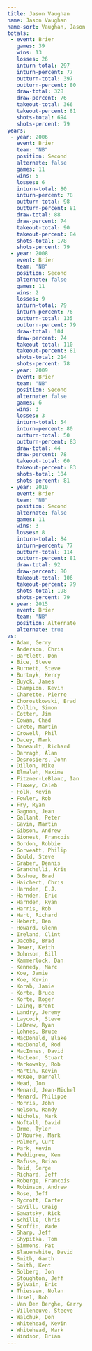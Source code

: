 ```yaml
---
title: Jason Vaughan
name: Jason Vaughan
name-sort: Vaughan, Jason
totals:
 - event: Brier
   games: 39
   wins: 13
   losses: 26
   inturn-total: 297
   inturn-percent: 77
   outturn-total: 397
   outturn-percent: 80
   draw-total: 328
   draw-percent: 76
   takeout-total: 366
   takeout-percent: 81
   shots-total: 694
   shots-percent: 79
years:
 - year: 2006
   event: Brier
   team: "NB"
   position: Second
   alternate: false
   games: 11
   wins: 5
   losses: 6
   inturn-total: 80
   inturn-percent: 78
   outturn-total: 98
   outturn-percent: 81
   draw-total: 88
   draw-percent: 74
   takeout-total: 90
   takeout-percent: 84
   shots-total: 178
   shots-percent: 79
 - year: 2008
   event: Brier
   team: "NB"
   position: Second
   alternate: false
   games: 11
   wins: 2
   losses: 9
   inturn-total: 79
   inturn-percent: 76
   outturn-total: 135
   outturn-percent: 79
   draw-total: 104
   draw-percent: 74
   takeout-total: 110
   takeout-percent: 81
   shots-total: 214
   shots-percent: 78
 - year: 2009
   event: Brier
   team: "NB"
   position: Second
   alternate: false
   games: 6
   wins: 3
   losses: 3
   inturn-total: 54
   inturn-percent: 80
   outturn-total: 50
   outturn-percent: 83
   draw-total: 44
   draw-percent: 78
   takeout-total: 60
   takeout-percent: 83
   shots-total: 104
   shots-percent: 81
 - year: 2010
   event: Brier
   team: "NB"
   position: Second
   alternate: false
   games: 11
   wins: 3
   losses: 8
   inturn-total: 84
   inturn-percent: 77
   outturn-total: 114
   outturn-percent: 81
   draw-total: 92
   draw-percent: 80
   takeout-total: 106
   takeout-percent: 79
   shots-total: 198
   shots-percent: 79
 - year: 2015
   event: Brier
   team: "NB"
   position: Alternate
   alternate: true
vs:
 - Adam, Gerry
 - Anderson, Chris
 - Bartlett, Don
 - Bice, Steve
 - Burnett, Steve
 - Burtnyk, Kerry
 - Buyck, James
 - Champion, Kevin
 - Charette, Pierre
 - Chorostkowski, Brad
 - Collin, Simon
 - Cotter, Jim
 - Cowan, Chad
 - Crete, Martin
 - Crowell, Phil
 - Dacey, Mark
 - Daneault, Richard
 - Darragh, Alan
 - Desrosiers, John
 - Dillon, Mike
 - Elmaleh, Maxime
 - Fitzner-LeBlanc, Ian
 - Flaxey, Caleb
 - Folk, Kevin
 - Fowler, Rob
 - Fry, Ryan
 - Gagnon, Jean
 - Gallant, Peter
 - Gavin, Martin
 - Gibson, Andrew
 - Gionest, Francois
 - Gordon, Robbie
 - Gorveatt, Philip
 - Gould, Steve
 - Graber, Dennis
 - Granchelli, Kris
 - Gushue, Brad
 - Haichert, Chris
 - Harnden, E.J.
 - Harnden, Eric
 - Harnden, Ryan
 - Harris, Rob
 - Hart, Richard
 - Hebert, Ben
 - Howard, Glenn
 - Ireland, Clint
 - Jacobs, Brad
 - Jewer, Keith
 - Johnson, Bill
 - Kammerlock, Dan
 - Kennedy, Marc
 - Koe, Jamie
 - Koe, Kevin
 - Korab, Jamie
 - Korte, Bruce
 - Korte, Roger
 - Laing, Brent
 - Landry, Jeremy
 - Laycock, Steve
 - LeDrew, Ryan
 - Lohnes, Bruce
 - MacDonald, Blake
 - MacDonald, Rod
 - MacInnes, David
 - MacLean, Stuart
 - Markowsky, Rob
 - Martin, Kevin
 - McKee, Darrell
 - Mead, Jon
 - Menard, Jean-Michel
 - Menard, Philippe
 - Morris, John
 - Nelson, Randy
 - Nichols, Mark
 - Noftall, David
 - Orme, Tyler
 - O'Rourke, Mark
 - Palmer, Curt
 - Park, Kevin
 - Peddigrew, Ken
 - Rafuse, Brian
 - Reid, Serge
 - Richard, Jeff
 - Roberge, Francois
 - Robinson, Andrew
 - Rose, Jeff
 - Rycroft, Carter
 - Savill, Craig
 - Sawatsky, Rick
 - Schille, Chris
 - Scoffin, Wade
 - Sharp, Jeff
 - Shypitka, Tom
 - Simmons, Pat
 - Slauenwhite, David
 - Smith, Garth
 - Smith, Kent
 - Solberg, Jon
 - Stoughton, Jeff
 - Sylvain, Eric
 - Thiessen, Nolan
 - Ursel, Bob
 - Van Den Berghe, Garry
 - Villeneuve, Steeve
 - Walchuk, Don
 - Whitehead, Kevin
 - Whitehead, Mark
 - Windsor, Brian
---
```

